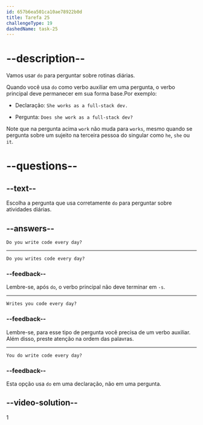 ```yaml
---
id: 657b6ea501ca10ae78922b0d
title: Tarefa 25
challengeType: 19
dashedName: task-25
---
```


# --description--

Vamos usar `do` para perguntar sobre rotinas diárias.

Quando você usa `do` como verbo auxiliar em uma pergunta, o verbo principal deve permanecer em sua forma base.Por exemplo:

- Declaração: `She works as a full-stack dev.`

- Pergunta: `Does she work as a full-stack dev?`

Note que na pergunta acima `work` não muda para `works`, mesmo quando se pergunta sobre um sujeito na terceira pessoa do singular como `he`, `she` ou `it`.

# --questions--

## --text--

Escolha a pergunta que usa corretamente `do` para perguntar sobre atividades diárias.

## --answers--

`Do you write code every day?`

---

`Do you writes code every day?`

### --feedback--

Lembre-se, após `do`, o verbo principal não deve terminar em `-s`.

---

`Writes you code every day?`

### --feedback--

Lembre-se, para esse tipo de pergunta você precisa de um verbo auxiliar. Além disso, preste atenção na ordem das palavras.

---

`You do write code every day?`

### --feedback--

Esta opção usa `do` em uma declaração, não em uma pergunta.

## --video-solution--

1
